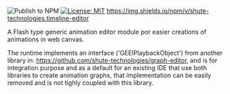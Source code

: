 ![Publish to NPM](https://github.com/shute-technologies/timeline-editor/workflows/Publish%20to%20NPM/badge.svg) [![License: MIT](https://img.shields.io/badge/License-MIT-yellow.svg)](https://opensource.org/licenses/MIT) https://img.shields.io/npm/v/shute-technologies.timeline-editor

A Flash type generic animation editor module por easier creations of animations in web canvas.

The runtime implements an interface ('GEEIPlaybackObject') from another library in: https://github.com/shute-technologies/graph-editor, and is for integration purpose and as a default for an existing IDE that use both libraries to create animation graphs, that implementation can be easily removed and is not tighly coupled with this library.
